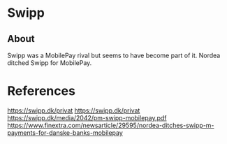 
# Swipp

## About

Swipp was a MobilePay rival but seems to have become part of it. Nordea ditched Swipp for MobilePay.

# References

https://swipp.dk/privat
https://swipp.dk/privat
https://swipp.dk/media/2042/pm-swipp-mobilepay.pdf
https://www.finextra.com/newsarticle/29595/nordea-ditches-swipp-m-payments-for-danske-banks-mobilepay


